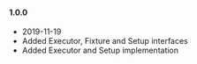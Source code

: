 #### 1.0.0
- 2019-11-19
- Added Executor, Fixture and Setup interfaces
- Added Executor and Setup implementation